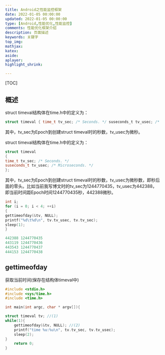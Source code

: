```yaml
---
title: Android之性能监控框架
date: 2022-01-05 00:00:00
updated: 2022-01-05 00:00:00
type: [Android,性能优化,性能监控]
comments: 性能优化框架介绍
description: 页面描述
keywords: 关键字
top_img:
mathjax:
katex:
aside:
aplayer:
highlight_shrink:

---
```


[TOC]

## 概述

struct timeval结构体在time.h中的定义为：

```c
struct timeval { time_t tv_sec; /* Seconds. */ suseconds_t tv_usec; /* Microseconds. */ }; 
```

其中，tv_sec为Epoch到创建struct timeval时的秒数，tv_usec为微秒。

struct timeval结构体在time.h中的定义为：

```c++
struct timeval
{
time_t tv_sec; /* Seconds. */
suseconds_t tv_usec; /* Microseconds. */
};
```

其中，tv_sec为Epoch到创建struct timeval时的秒数，tv_usec为微秒数，即秒后面的零头。比如当前我写博文时的tv_sec为1244770435，tv_usec为442388，即当前时间距Epoch时间1244770435秒，442388微秒。

```c++
int i;
for (i = 0; i < 4; ++i)
{
gettimeofday(&tv, NULL);
printf("%d\t%d\n", tv.tv_usec, tv.tv_sec);
sleep(1);
}

442388 1244770435
443119 1244770436
443543 1244770437
444153 1244770438
```





## gettimeofday

获取当前时间(保存在结构体timeval中)

```c++
#include <stdio.h>
#include <sys/time.h>
#include <time.h>

int main(int argc, char * argv[]){

struct timeval tv; //(1)
while(1){
	gettimeofday(&tv, NULL); //(2)
	printf("time %u:%u\n", tv.tv_sec, tv.tv_usec);
	sleep(2);
}
	return 0;
}
```


``` c++

```





